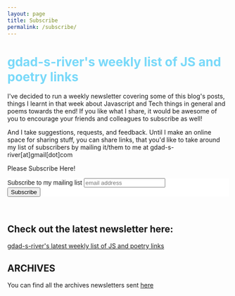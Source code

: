 ```yaml
---
layout: page
title: Subscribe
permalink: /subscribe/
---
```


<h1 style="color: #79d9f9; font-weight: bold">gdad-s-river's weekly list of JS and poetry links</h1>

I've decided to run a weekly newsletter covering some of this blog's posts, things I learnt in that week about Javascript and Tech things in general and poems towards the end! If you like what I share, it would be awesome of you to encourage your friends and colleagues to subscribe as well!

And I take suggestions, requests, and feedback. Until I make an online space for sharing stuff, you can share links, that you'd like to take around my list of subscribers by mailing it/them to me at gdad-s-river[at]gmail[dot]com

Please Subscribe Here!

<!-- Begin MailChimp Signup Form -->
<link href="//cdn-images.mailchimp.com/embedcode/horizontal-slim-10_7.css" rel="stylesheet" type="text/css">
<style type="text/css">
	#mc_embed_signup{background:#fff; clear:left; font:14px Helvetica,Arial,sans-serif; width:100%;}
	/* Add your own MailChimp form style overrides in your site stylesheet or in this style block.
	   We recommend moving this block and the preceding CSS link to the HEAD of your HTML file. */
</style>
<div id="mc_embed_signup">
<form action="//github.us14.list-manage.com/subscribe/post?u=221895ca1fcbb3cbfd98424ab&amp;id=3cb048ee42" method="post" id="mc-embedded-subscribe-form" name="mc-embedded-subscribe-form" class="validate mailchimp-form" target="_blank" novalidate>
    <div id="mc_embed_signup_scroll">
	<label for="mce-EMAIL">Subscribe to my mailing list</label>
	<input type="email" value="" name="EMAIL" class="email" id="mce-EMAIL" placeholder="email address" required>
    <!-- real people should not fill this in and expect good things - do not remove this or risk form bot signups-->
    <div style="position: absolute; left: -5000px;" aria-hidden="true"><input type="text" name="b_221895ca1fcbb3cbfd98424ab_3cb048ee42" tabindex="-1" value=""></div>
    <div class="clear"><input type="submit" value="Subscribe" name="subscribe" id="mc-embedded-subscribe" class="button"></div>
    </div>
</form>
</div>

<!--End mc_embed_signup-->
<br>

## Check out the latest newsletter here:
[gdad-s-river's latest weekly list of JS and poetry links](http://us14.campaign-archive2.com/?u=221895ca1fcbb3cbfd98424ab&id=4bb665ef98)

## ARCHIVES 

You can find all the archives newsletters sent [here](http://us14.campaign-archive1.com/home/?u=221895ca1fcbb3cbfd98424ab&id=3cb048ee42)